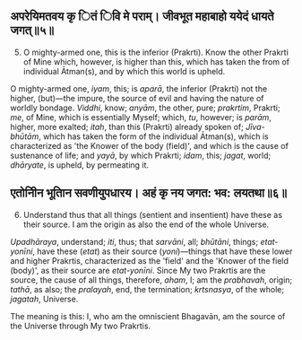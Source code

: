## अपरेयिमतवय कृ ितं िवि मे पराम्। जीवभूत महाबाहो ययेदं धायते जगत्॥५॥

5. O mighty-armed one, this is the inferior (Prakrti). Know the other Prakrti of Mine which, however, is higher than this, which has taken the from of individual Ātman(s), and by which this world is upheld.

O mighty-armed one, *iyam*, this; is *aparā*, the inferior (Prakrti) not the higher, (but)—the impure, the source of evil and having the nature of worldly bondage. *Viddhi*, know; *anyām*, the other, pure; *prakrtim*, Prakrti; *me*, of Mine, which is essentially Myself; which, *tu*, however; is *parām*, higher, more exalted; *itah*, than this (Prakrti) already spoken of; *Jīva-bhūtām*, which has taken the form of the individual Ātman(s), which is characterized as 'the Knower of the body (field)', and which is the cause of sustenance of life; and *yayā*, by which Prakrti; *idam*, this; *jagat*, world; *dhāryate*, is upheld, by permeating it.

## एतोनीिन भूतािन सवणीयुपधारय। अहं कृ नय जगत: भव: लयतथा॥६॥

6. Understand thus that all things (sentient and insentient) have these as their source. I am the origin as also the end of the whole Universe.

*Upadhāraya*, understand; *iti*, thus; that *sarvāni*, all; *bhūtāni*, things; *etat-yonīni*, have these (*etat*) as their source (*yoni*)—things that have these lower and higher Prakrtis, characterized as the 'field' and the 'Knower of the field (body)', as their source are *etat-yonīni*. Since My two Prakrtis are the source, the cause of all things, therefore, *aham*, I; am the *prabhavah*, origin; *tathā*, as also; the *pralayah*, end, the termination; *krtsnasya*, of the whole; *jagatah*, Universe.

The meaning is this: I, who am the omniscient Bhagavān, am the source of the Universe through My two Prakrtis.
